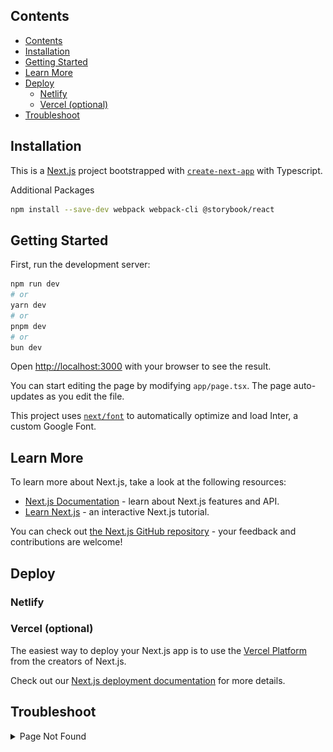 ## Contents

- [Contents](#contents)
- [Installation](#installation)
- [Getting Started](#getting-started)
- [Learn More](#learn-more)
- [Deploy](#deploy)
  - [Netlify](#netlify)
  - [Vercel (optional)](#vercel-optional)
- [Troubleshoot](#troubleshoot)

## Installation

This is a [Next.js](https://nextjs.org/) project bootstrapped with [`create-next-app`](https://github.com/vercel/next.js/tree/canary/packages/create-next-app) with Typescript.

Additional Packages

```bash
npm install --save-dev webpack webpack-cli @storybook/react
```

## Getting Started

First, run the development server:

```bash
npm run dev
# or
yarn dev
# or
pnpm dev
# or
bun dev
```

Open [http://localhost:3000](http://localhost:3000) with your browser to see the result.

You can start editing the page by modifying `app/page.tsx`. The page auto-updates as you edit the file.

This project uses [`next/font`](https://nextjs.org/docs/basic-features/font-optimization) to automatically optimize and load Inter, a custom Google Font.

## Learn More

To learn more about Next.js, take a look at the following resources:

- [Next.js Documentation](https://nextjs.org/docs) - learn about Next.js features and API.
- [Learn Next.js](https://nextjs.org/learn) - an interactive Next.js tutorial.

You can check out [the Next.js GitHub repository](https://github.com/vercel/next.js/) - your feedback and contributions are welcome!

## Deploy

### Netlify

### Vercel (optional)

The easiest way to deploy your Next.js app is to use the [Vercel Platform](https://vercel.com/new?utm_medium=default-template&filter=next.js&utm_source=create-next-app&utm_campaign=create-next-app-readme) from the creators of Next.js.

Check out our [Next.js deployment documentation](https://nextjs.org/docs/deployment) for more details.

## Troubleshoot

<details>

  ![Page Not Found](image.png)

  <summary>Page Not Found</summary>
  Netlify indicates a successful deployment, however, the application is not rendering. The default Page Not Found renders.

  Tested Build process locally and was successful in rendering.

  The issue must be in the site configurations for a Netlify.

  ![Alt text](image-1.png)

</details>
